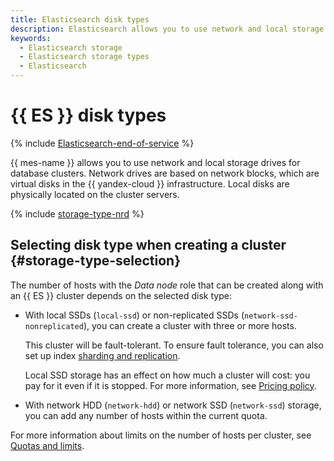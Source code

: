 ```yaml
---
title: Elasticsearch disk types
description: Elasticsearch allows you to use network and local storage drives for clusters. Network drives are based on network blocks, which are virtual disks in the {{ yandex-cloud }} infrastructure.
keywords:
  - Elasticsearch storage
  - Elasticsearch storage types
  - Elasticsearch
---
```


# {{ ES }} disk types

{% include [Elasticsearch-end-of-service](../../_includes/mdb/mes/note-end-of-service.md) %}


{{ mes-name }} allows you to use network and local storage drives for database clusters. Network drives are based on network blocks, which are virtual disks in the {{ yandex-cloud }} infrastructure. Local disks are physically located on the cluster servers.

{% include [storage-type-nrd](../../_includes/mdb/mes/storage-type.md) %}

## Selecting disk type when creating a cluster  {#storage-type-selection}

The number of hosts with the _Data node_ role that can be created along with an {{ ES }} cluster depends on the selected disk type:

* With local SSDs (`local-ssd`) or non-replicated SSDs (`network-ssd-nonreplicated`), you can create a cluster with three or more hosts.

  This cluster will be fault-tolerant. To ensure fault tolerance, you can also set up index [sharding and replication](scalability-and-resilience.md).

  Local SSD storage has an effect on how much a cluster will cost: you pay for it even if it is stopped. For more information, see [Pricing policy](../pricing.md).

* With network HDD (`network-hdd`) or network SSD (`network-ssd`) storage, you can add any number of hosts within the current quota.

For more information about limits on the number of hosts per cluster, see [Quotas and limits](./limits.md).

